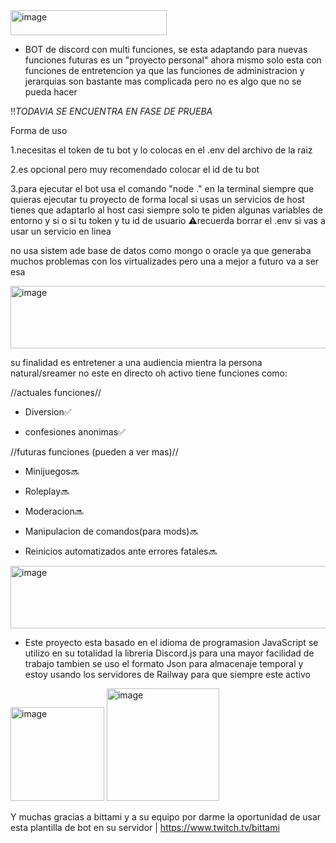 
<img width="250" height="40" alt="image" src="https://github.com/user-attachments/assets/b6683458-980c-41f3-8006-819a80c1c936" />

* BOT de discord con multi funciones, se esta adaptando para nuevas funciones futuras es un "proyecto personal" ahora mismo solo esta con funciones de entretencion ya que las funciones
de administracion y jerarquias son bastante mas complicada pero no es algo que no se pueda hacer

‼️*TODAVIA SE ENCUENTRA EN FASE DE PRUEBA*

Forma de uso

1.necesitas el token de tu bot y lo colocas en el .env del archivo de la raiz

2.es opcional pero muy recomendado colocar el id de tu bot

3.para ejecutar el bot usa el comando "node ." en la terminal siempre que quieras ejecutar tu proyecto de forma local si usas un servicios de host tienes que adaptarlo al host
casi siempre solo te piden algunas variables de entorno y si o si tu token y tu id de usuario ⚠️recuerda borrar el .env si vas a usar un servicio en linea 

no usa sistem ade base de datos como mongo o oracle ya que generaba muchos problemas con los virtualizades pero una a mejor a futuro va a ser esa

<img width="1000" height="100" alt="image" src="https://github.com/user-attachments/assets/515549f3-f49b-4422-b04d-c78a85e1d711" />

su finalidad es entretener a una audiencia mientra la persona natural/sreamer no este en directo oh activo tiene funciones como:


//actuales funciones//

* Diversion✅

* confesiones anonimas✅

//futuras funciones (pueden a ver mas)//
* Minijuegos🔜
  
* Roleplay🔜

* Moderacion🔜

* Manipulacion de comandos(para mods)🔜

* Reinicios automatizados ante errores fatales🔜
  

<img width="1000" height="100" alt="image" src="https://github.com/user-attachments/assets/6ed332b7-583c-4c52-9993-a483c5aad8de" />



* Este proyecto esta basado en el idioma de programasion JavaScript se utilizo en su totalidad la libreria Discord.js para una mayor facilidad de trabajo
tambien se uso el formato Json para almacenaje temporal y estoy usando los servidores de Railway para que siempre este activo


<img width="150" height="150" alt="image" src="https://github.com/user-attachments/assets/965f3412-664c-42ac-9910-44170e5e5d5f" /> <img width="180" height="180" alt="image" src="https://github.com/user-attachments/assets/56ad7682-a17c-47f3-82bb-6649cdfa7661" />


Y muchas gracias a bittami y a su equipo por darme la oportunidad de usar esta plantilla de bot en su servidor | https://www.twitch.tv/bittami

